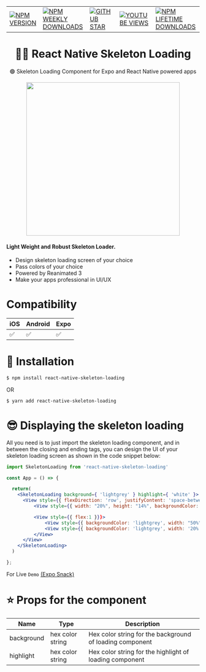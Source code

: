 |                          | |  |   |   |
| --------------------------------------- | -------- | ---------- |---------- |---------- |
| <a href="https://www.npmjs.com/package/react-native-skeleton-loading">![NPM VERSION](https://img.shields.io/npm/v/react-native-skeleton-loading?style=for-the-badge)</a> | <a href="https://www.npmjs.com/package/react-native-skeleton-loading">![NPM WEEKLY DOWNLOADS](https://img.shields.io/npm/dw/react-native-skeleton-loading?color=%232CA215&label=WEEKLY%20DOWNLOADS&style=for-the-badge)</a> | <a href="https://github.com/mmusaib/react-native-skeleton-loading/stargazers">![GITHUB STAR](https://img.shields.io/github/stars/mmusaib/react-native-skeleton-loading?label=Give%20Us%20A%20Star&style=for-the-badge)</a> | <a href="https://www.youtube.com/channel/UCSwIR2KBHiqiProH3Me8IZQ">![YOUTUBE VIEWS](https://img.shields.io/youtube/channel/views/UCSwIR2KBHiqiProH3Me8IZQ?label=YOUTUBE%20VIEWS&style=for-the-badge)</a> | <a href="https://www.npmjs.com/package/react-native-skeleton-loading">![NPM LIFETIME DOWNLOADS](https://img.shields.io/npm/dt/react-native-skeleton-loading?color=%232CA215&style=for-the-badge)</a>

<h1 align="center">
  🏳️‍🌈  React Native Skeleton Loading
</h1>

<div align="center">

🟢 Skeleton Loading Component for Expo and React Native powered apps 

<a href="https://twitter.com/_mmusaib" target="_blank"></a>
<img src="https://i.imgur.com/sLjgFRR.gif" width="400" />
</div>



<h4>Light Weight and <b>Robust</b> Skeleton Loader.</h4>

-   Design skeleton loading screen of your choice 
-   Pass colors of your choice
-   Powered by Reanimated 3
-   Make your apps professional in UI/UX




# Compatibility


|  iOS  | Android | Expo |
--------|---------|------|
|  ✅  |    ✅    |  ✅  |




# 🔌 Installation

```sh
$ npm install react-native-skeleton-loading

```

OR

```sh
$ yarn add react-native-skeleton-loading
```


# 😎 Displaying the skeleton loading
All you need is to just import the skeleton loading component, and in between the
closing and ending tags, you can design the UI of your skeleton loading screen
as shown in the code snippet below:

```jsx
import SkeletonLoading from 'react-native-skeleton-loading'

const App = () => {

  return(
    <SkeletonLoading background={ 'lightgrey' } highlight={ 'white' }>
      <View style={{ flexDirection: 'row', justifyContent: 'space-between' }}>
          <View style={{ width: "20%", height: "14%", backgroundColor: 'lightgrey', borderRadius: 10 }} />

          <View style={{ flex:1 }}}>
              <View style={{ backgroundColor: 'lightgrey', width: "50%", height: 10, marginBottom: 3, borderRadius: 5 }} />
              <View style={{ backgroundColor: 'lightgrey', width: '20%', height: 8, borderRadius: 5 }} />
          </View>
      </View>
    </SkeletonLoading>
  )

};
```



For Live `Demo` [(Expo Snack)](https://snack.expo.dev/@mmusaib/react-native-skeleton-loading)

# ⭐ Props  for  the component
| Name | Type | Description |
| ---- | ----------- | ----------- |
| background | hex color string | Hex color string for the background of loading component
| highlight | hex color string | Hex color string for the highlight of loading component







<!-- # ▶️ Watch Tutorial Video 

 [![Watch video](https://i.imgur.com/QcWCHk9.png)](https://www.youtube.com/watch?v=ZstelmTWhjw) -->


<!-- For Live `Demo` [(Expo Snack)](https://snack.expo.dev/@mmusaib/react-native-stock-star-rating)









